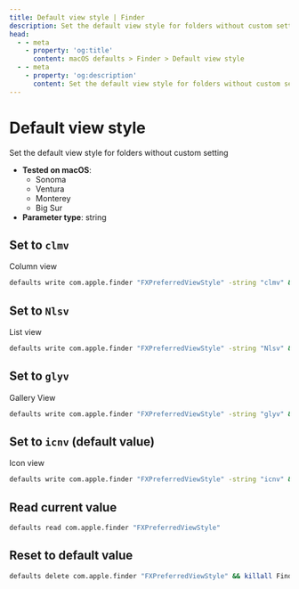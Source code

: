 ```yaml
---
title: Default view style | Finder
description: Set the default view style for folders without custom setting
head:
  - - meta
    - property: 'og:title'
      content: macOS defaults > Finder > Default view style
  - - meta
    - property: 'og:description'
      content: Set the default view style for folders without custom setting
---
```


# Default view style

Set the default view style for folders without custom setting

- **Tested on macOS**:
  - Sonoma
  - Ventura
  - Monterey
  - Big Sur
- **Parameter type**: string

## Set to `clmv`

Column view

```bash
defaults write com.apple.finder "FXPreferredViewStyle" -string "clmv" && killall Finder
```

## Set to `Nlsv`

List view

```bash
defaults write com.apple.finder "FXPreferredViewStyle" -string "Nlsv" && killall Finder
```

## Set to `glyv`

Gallery View

```bash
defaults write com.apple.finder "FXPreferredViewStyle" -string "glyv" && killall Finder
```

## Set to `icnv` (default value)

Icon view

```bash
defaults write com.apple.finder "FXPreferredViewStyle" -string "icnv" && killall Finder
```

## Read current value

```bash
defaults read com.apple.finder "FXPreferredViewStyle"
```

## Reset to default value

```bash
defaults delete com.apple.finder "FXPreferredViewStyle" && killall Finder
```
